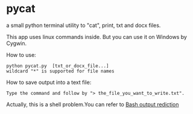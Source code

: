 pycat
=====

a small python terminal utility to "cat", print, txt and docx files. 

This app uses linux commands inside. 
But you can use it on Windows by Cygwin. 


How to use:  

    python pycat.py  [txt_or_docx_file...]  
    wildcard "*" is supported for file names 
    
How to save output into a text file:  

    Type the command and follow by "> the_file_you_want_to_write.txt".
    
Actually, this is a shell problem.You can refer to [Bash output rediction](http://tldp.org/HOWTO/Bash-Prog-Intro-HOWTO-3.html)
    

